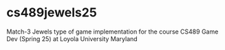 # cs489jewels25
Match-3 Jewels type of game implementation for the course CS489 Game Dev (Spring 25) at Loyola University Maryland
